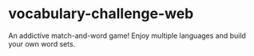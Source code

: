 # vocabulary-challenge-web
An addictive match-and-word game! Enjoy multiple languages and build your own word sets.
